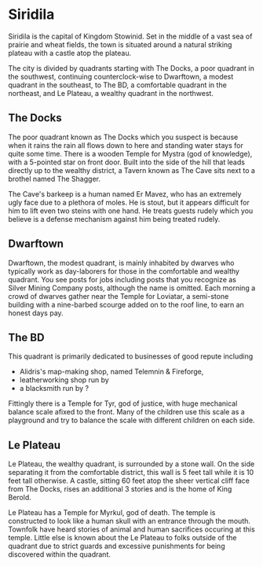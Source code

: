 # Siridila

Siridila is the capital of Kingdom Stowinid. 
Set in the middle of a vast sea of prairie and wheat fields, 
the town is situated around a natural striking plateau with a castle atop
the plateau. 

The city is divided by quadrants starting 
with The Docks, a poor quadrant in the southwest, continuing counterclock-wise 
to Dwarftown, a modest quadrant in the southeast,
to The BD, a comfortable quadrant in the northeast, and
Le Plateau, a wealthy quadrant in the northwest. 




## The Docks

The poor quadrant known as The Docks which you suspect is because when it 
rains the rain all flows down to here and standing water stays for quite some 
time. 
There is a wooden Temple for Mystra (god of knowledge), 
with a 5-pointed star on front door.
Built into the side of the hill that leads directly up to the wealthy district,
a Tavern known as The Cave sits next to a brothel named The Shagger.

The Cave's barkeep is a human named Er Mavez, who has an extremely ugly face 
due to a plethora of moles. He is stout, but it appears difficult for him to 
lift even two steins with one hand. 
He treats guests rudely which you believe is a defense mechanism against him
being treated rudely. 

## Dwarftown

Dwarftown, the modest quadrant, is mainly inhabited by dwarves who typically work as 
day-laborers for those in the comfortable and wealthy quadrant. 
You see posts for jobs including posts that you recognize as Silver Mining 
Company posts, although the name is omitted. 
Each morning a crowd of dwarves gather near the Temple for Loviatar, a semi-stone 
building with a nine-barbed scourge added on to the roof line, to earn an 
honest days pay.

## The BD

This quadrant is primarily dedicated to businesses of good repute including 

- Alidris's map-making shop, named Telemnin & Fireforge, 
- leatherworking shop run by 
- a blacksmith run by ?

Fittingly there is a Temple for Tyr, god of justice, with huge mechanical 
balance scale afixed to the front. Many of the children use this scale as a 
playground and try to balance the scale with different children on each side.

## Le Plateau

Le Plateau, the wealthy quadrant, is surrounded by a stone wall.
On the side separating it from the comfortable district, this wall is 5 feet tall
while it is 10 feet tall otherwise.
A castle, sitting 60 feet atop the sheer vertical cliff face from The Docks,
rises an additional 3 stories and is the home of King Berold.

Le Plateau has a Temple for Myrkul, god of death. The temple is constructed to 
look like a human skull with an entrance through the mouth.
Townfolk have heard stories of animal and human sacrifices occuring at this 
temple.
Little else is known about the Le Plateau to folks outside of the 
quadrant due to strict guards and excessive punishments for being discovered 
within the quadrant. 
